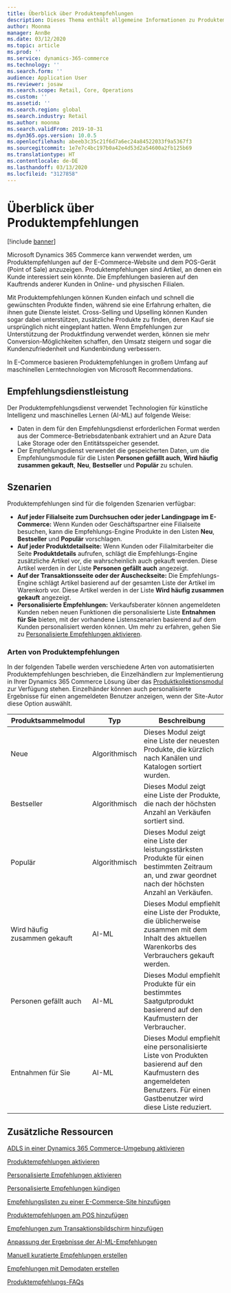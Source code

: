 ```yaml
---
title: Überblick über Produktempfehlungen
description: Dieses Thema enthält allgemeine Informationen zu Produktempfehlungen. Mit Produktempfehlungen können Kunden einfach und schnell gesuchte Produkte finden und sogar Produkte, deren Kauf sie ursprünglich nicht eingeplant hatten.
author: Moonma
manager: AnnBe
ms.date: 03/12/2020
ms.topic: article
ms.prod: ''
ms.service: dynamics-365-commerce
ms.technology: ''
ms.search.form: ''
audience: Application User
ms.reviewer: josaw
ms.search.scope: Retail, Core, Operations
ms.custom: ''
ms.assetid: ''
ms.search.region: global
ms.search.industry: Retail
ms.author: moonma
ms.search.validFrom: 2019-10-31
ms.dyn365.ops.version: 10.0.5
ms.openlocfilehash: abeeb3c35c21f6d7a6ec24a84522033f9a5367f3
ms.sourcegitcommit: 1e7e7c4bc197b0a42e4d53d2a54600a2fb125b69
ms.translationtype: HT
ms.contentlocale: de-DE
ms.lasthandoff: 03/13/2020
ms.locfileid: "3127858"
---
```

# <a name="product-recommendations-overview"></a>Überblick über Produktempfehlungen

[!include [banner](includes/banner.md)]

Microsoft Dynamics 365 Commerce kann verwendet werden, um Produktempfehlungen auf der E-Commerce-Website und dem POS-Gerät (Point of Sale) anzuzeigen. Produktempfehlungen sind Artikel, an denen ein Kunde interessiert sein könnte. Die Empfehlungen basieren auf den Kauftrends anderer Kunden in Online- und physischen Filialen.

Mit Produktempfehlungen können Kunden einfach und schnell die gewünschten Produkte finden, während sie eine Erfahrung erhalten, die ihnen gute Dienste leistet. Cross-Selling und Upselling können Kunden sogar dabei unterstützen, zusätzliche Produkte zu finden, deren Kauf sie ursprünglich nicht eingeplant hatten. Wenn Empfehlungen zur Unterstützung der Produktfindung verwendet werden, können sie mehr Conversion-Möglichkeiten schaffen, den Umsatz steigern und sogar die Kundenzufriedenheit und Kundenbindung verbessern.

In E-Commerce basieren Produktempfehlungen in großem Umfang auf maschinellen Lerntechnologien von Microsoft Recommendations.

## <a name="recommendation-service"></a>Empfehlungsdienstleistung

Der Produktempfehlungsdienst verwendet Technologien für künstliche Intelligenz und maschinelles Lernen (AI-ML) auf folgende Weise:

- Daten in dem für den Empfehlungsdienst erforderlichen Format werden aus der Commerce-Betriebsdatenbank extrahiert und an Azure Data Lake Storage oder den Entitätsspeicher gesendet.
- Der Empfehlungsdienst verwendet die gespeicherten Daten, um die Empfehlungsmodule für die Listen **Personen gefällt auch**, **Wird häufig zusammen gekauft**, **Neu**, **Bestseller** und **Populär** zu schulen.

## <a name="scenarios"></a>Szenarien

Produktempfehlungen sind für die folgenden Szenarien verfügbar:

- **Auf jeder Filialseite zum Durchsuchen oder jeder Landingpage im E-Commerce:** Wenn Kunden oder Geschäftspartner eine Filialseite besuchen, kann die Empfehlungs-Engine Produkte in den Listen **Neu**, **Bestseller** und **Populär** vorschlagen.
- **Auf jeder Produktdetailseite:** Wenn Kunden oder Filialmitarbeiter die Seite **Produktdetails** aufrufen, schlägt die Empfehlungs-Engine zusätzliche Artikel vor, die wahrscheinlich auch gekauft werden. Diese Artikel werden in der Liste **Personen gefällt auch** angezeigt.
- **Auf der Transaktionsseite oder der Auscheckseite:** Die Empfehlungs-Engine schlägt Artikel basierend auf der gesamten Liste der Artikel im Warenkorb vor. Diese Artikel werden in der Liste **Wird häufig zusammen gekauft** angezeigt.
- **Personalisierte Empfehlungen:** Verkaufsberater können angemeldeten Kunden neben neuen Funktionen die personalisierte Liste **Entnahmen für Sie** bieten, mit der vorhandene Listenszenarien basierend auf dem Kunden personalisiert werden können. Um mehr zu erfahren, gehen Sie zu [Personalisierte Empfehlungen aktivieren](personalized-recommendations.md).

### <a name="types-of-product-recommendations"></a>Arten von Produktempfehlungen

In der folgenden Tabelle werden verschiedene Arten von automatisierten Produktempfehlungen beschrieben, die Einzelhändlern zur Implementierung in Ihrer Dynamics 365 Commerce Lösung über das [Produktkollektionsmodul](product-collection-module-overview.md) zur Verfügung stehen. Einzelhänder können auch personalisierte Ergebnisse für einen angemeldeten Benutzer anzeigen, wenn der Site-Autor diese Option auswählt.

| Produktsammelmodul  | Typ | Beschreibung |
|----------------------------|------|-------------|
| Neue                        | Algorithmisch | Dieses Modul zeigt eine Liste der neuesten Produkte, die kürzlich nach Kanälen und Katalogen sortiert wurden. |
| Bestseller               | Algorithmisch | Dieses Modul zeigt eine Liste der Produkte, die nach der höchsten Anzahl an Verkäufen sortiert sind. |
| Populär                   | Algorithmisch | Dieses Modul zeigt eine Liste der leistungsstärksten Produkte für einen bestimmten Zeitraum an, und zwar geordnet nach der höchsten Anzahl an Verkäufen.  |
| Wird häufig zusammen gekauft | AI-ML | Dieses Modul empfiehlt eine Liste der Produkte, die üblicherweise zusammen mit dem Inhalt des aktuellen Warenkorbs des Verbrauchers gekauft werden. |
| Personen gefällt auch           | AI-ML | Dieses Modul empfiehlt Produkte für ein bestimmtes Saatgutprodukt basierend auf den Kaufmustern der Verbraucher. |
| Entnahmen für Sie              | AI-ML | Dieses Modul empfiehlt eine personalisierte Liste von Produkten basierend auf den Kaufmustern des angemeldeten Benutzers. Für einen Gastbenutzer wird diese Liste reduziert. |

## <a name="additional-resources"></a>Zusätzliche Ressourcen

[ADLS in einer Dynamics 365 Commerce-Umgebung aktivieren](enable-adls-environment.md)

[Produktempfehlungen aktivieren](enable-product-recommendations.md)

[Personalisierte Empfehlungen aktivieren](personalized-recommendations.md)

[Personalisierte Empfehlungen kündigen](personalization-gdpr.md)

[Empfehlungslisten zu einer E-Commerce-Site hinzufügen](add-reco-list-to-page.md)

[Produktempfehlungen am POS hinzufügen](product.md)

[Empfehlungen zum Transaktionsbildschirm hinzufügen](add-recommendations-control-pos-screen.md)

[Anpassung der Ergebnisse der AI-ML-Empfehlungen](modify-product-recommendation-results.md)

[Manuell kuratierte Empfehlungen erstellen](create-editorial-recommendation-lists.md)

[Empfehlungen mit Demodaten erstellen](product-recommendations-demo-data.md)

[Produktempfehlungs-FAQs](faq-recommendations.md)
